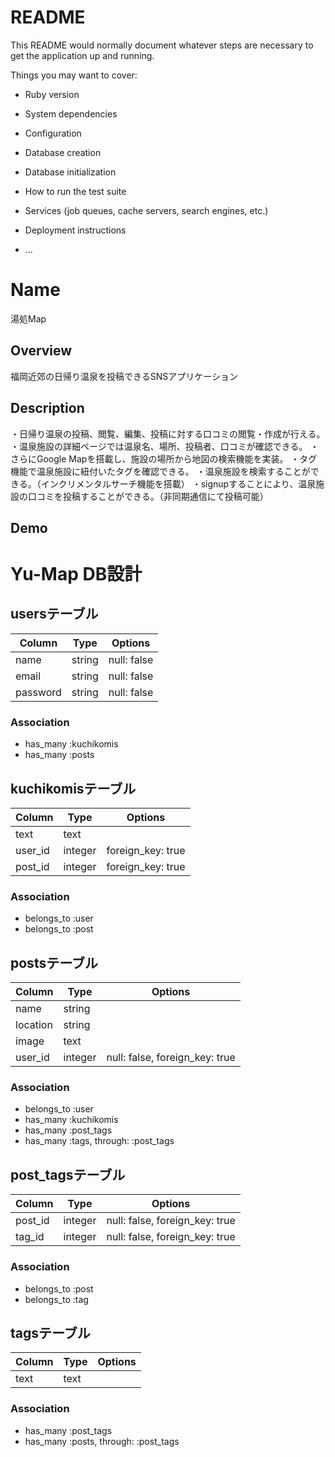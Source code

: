 # README

This README would normally document whatever steps are necessary to get the
application up and running.

Things you may want to cover:

* Ruby version

* System dependencies

* Configuration

* Database creation

* Database initialization

* How to run the test suite

* Services (job queues, cache servers, search engines, etc.)

* Deployment instructions

* ...

# Name

湯処Map

## Overview

福岡近郊の日帰り温泉を投稿できるSNSアプリケーション

## Description

・日帰り温泉の投稿、閲覧、編集、投稿に対する口コミの閲覧・作成が行える。
・温泉施設の詳細ページでは温泉名、場所、投稿者、口コミが確認できる。
・さらにGoogle Mapを搭載し、施設の場所から地図の検索機能を実装。
・タグ機能で温泉施設に紐付いたタグを確認できる。
・温泉施設を検索することができる。（インクリメンタルサーチ機能を搭載）
・signupすることにより、温泉施設の口コミを投稿することができる。（非同期通信にて投稿可能）


## Demo





# Yu-Map DB設計
## usersテーブル
|Column|Type|Options|
|------|----|-------|
|name|string|null: false|
|email|string|null: false|
|password|string|null: false|
### Association
- has_many :kuchikomis
- has_many :posts

## kuchikomisテーブル
|Column|Type|Options|
|------|----|-------|
|text|text||
|user_id|integer|foreign_key: true|
|post_id|integer|foreign_key: true|
### Association
- belongs_to :user
- belongs_to :post

## postsテーブル
|Column|Type|Options|
|------|----|-------|
|name|string||
|location|string||
|image|text||
|user_id|integer|null: false, foreign_key: true|
### Association
- belongs_to :user
- has_many :kuchikomis
- has_many :post_tags
- has_many  :tags,  through:  :post_tags

## post_tagsテーブル
|Column|Type|Options|
|------|----|-------|
|post_id|integer|null: false, foreign_key: true|
|tag_id|integer|null: false, foreign_key: true|
### Association
- belongs_to :post
- belongs_to :tag

## tagsテーブル
|Column|Type|Options|
|------|----|-------|
|text|text||
### Association
- has_many :post_tags
- has_many  :posts,  through:  :post_tags
